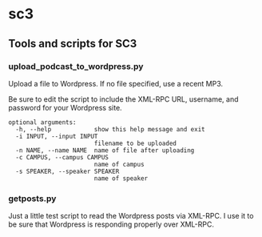 sc3
===

## Tools and scripts for SC3

### upload_podcast_to_wordpress.py

Upload a file to Wordpress. If no file specified, use a recent MP3.

Be sure to edit the script to include the XML-RPC URL, username, and password for your Wordpress site.

    optional arguments:
      -h, --help            show this help message and exit
      -i INPUT, --input INPUT
                            filename to be uploaded
      -n NAME, --name NAME  name of file after uploading
      -c CAMPUS, --campus CAMPUS
                            name of campus
      -s SPEAKER, --speaker SPEAKER
                            name of speaker

### getposts.py

Just a little test script to read the Wordpress posts via XML-RPC. I use it to be sure that Wordpress is responding properly over XML-RPC.
